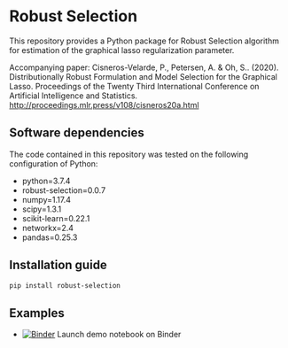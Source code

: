 Robust Selection
==============

This repository provides a Python package for Robust Selection algorithm 
for estimation of the graphical lasso regularization parameter.

Accompanying paper: Cisneros-Velarde, P., Petersen, A. & Oh, S.. (2020). Distributionally Robust Formulation and Model Selection for the Graphical Lasso. Proceedings of the Twenty Third International Conference on Artificial Intelligence and Statistics.
http://proceedings.mlr.press/v108/cisneros20a.html


## Software dependencies

The code contained in this repository was tested on the following configuration of Python:

- python=3.7.4
- robust-selection=0.0.7
- numpy=1.17.4
- scipy=1.3.1
- scikit-learn=0.22.1
- networkx=2.4
- pandas=0.25.3

## Installation guide

```bash
pip install robust-selection
```

## Examples

 - [![Binder](https://mybinder.org/badge_logo.svg)](https://mybinder.org/v2/gh/dddlab/robust-selection/master?filepath=examples%2Frobsel_cv_example.ipynb) Launch demo notebook on Binder
